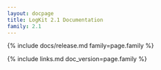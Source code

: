 ```yaml
---
layout: docpage
title: LogKit 2.1 Documentation
family: 2.1
---
```


{% include docs/release.md family=page.family %}


{% include links.md doc_version=page.family %}
